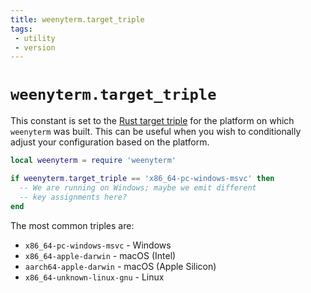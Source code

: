 ```yaml
---
title: weenyterm.target_triple
tags:
 - utility
 - version
---
```

# `weenyterm.target_triple`

This constant is set to the [Rust target
triple](https://forge.rust-lang.org/release/platform-support.html) for the
platform on which `weenyterm` was built.  This can be useful when you wish to
conditionally adjust your configuration based on the platform.

```lua
local weenyterm = require 'weenyterm'

if weenyterm.target_triple == 'x86_64-pc-windows-msvc' then
  -- We are running on Windows; maybe we emit different
  -- key assignments here?
end
```

The most common triples are:

* `x86_64-pc-windows-msvc` - Windows
* `x86_64-apple-darwin` - macOS (Intel)
* `aarch64-apple-darwin` - macOS (Apple Silicon)
* `x86_64-unknown-linux-gnu` - Linux


